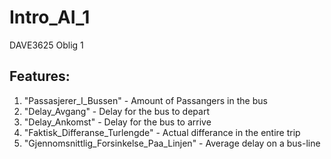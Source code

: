 # Intro_AI_1
DAVE3625 Oblig 1

## Features:

1. "Passasjerer_I_Bussen" - Amount of Passangers in the bus
2. "Delay_Avgang" - Delay for the bus to depart
3. "Delay_Ankomst" - Delay for the bus to arrive
4. "Faktisk_Differanse_Turlengde" - Actual differance in the entire trip 
5. "Gjennomsnittlig_Forsinkelse_Paa_Linjen" - Average delay on a bus-line

